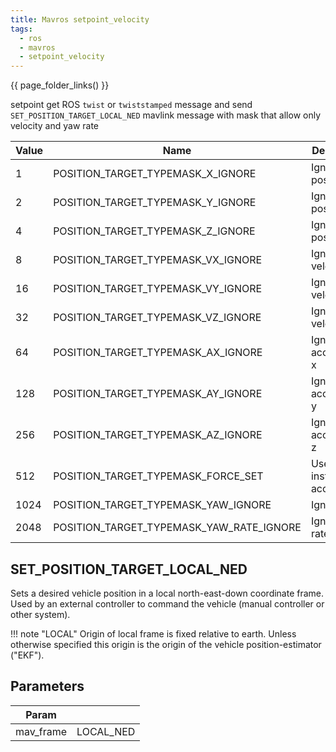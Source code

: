 ```yaml
---
title: Mavros setpoint_velocity
tags:
  - ros
  - mavros
  - setpoint_velocity
---
```


{{ page_folder_links() }}

setpoint get ROS `twist` or `twiststamped` message and send `SET_POSITION_TARGET_LOCAL_NED` mavlink message with mask that allow only velocity and yaw rate

| Value | Name                                     | Description                       | Bit | mask |
| ----- | ---------------------------------------- | --------------------------------- | --- | ------------- |
| 1     | POSITION_TARGET_TYPEMASK_X_IGNORE        | Ignore position x                 | 0   | 1             |
| 2     | POSITION_TARGET_TYPEMASK_Y_IGNORE        | Ignore position y                 | 1   | 1             |
| 4     | POSITION_TARGET_TYPEMASK_Z_IGNORE        | Ignore position z                 | 2   | 1             |
| 8     | POSITION_TARGET_TYPEMASK_VX_IGNORE       | Ignore velocity x                 | 3   |               |
| 16    | POSITION_TARGET_TYPEMASK_VY_IGNORE       | Ignore velocity y                 | 4   |               |
| 32    | POSITION_TARGET_TYPEMASK_VZ_IGNORE       | Ignore velocity z                 | 5   |               |
| 64    | POSITION_TARGET_TYPEMASK_AX_IGNORE       | Ignore acceleration x             | 6   | 1             |
| 128   | POSITION_TARGET_TYPEMASK_AY_IGNORE       | Ignore acceleration y             | 7   | 1             |
| 256   | POSITION_TARGET_TYPEMASK_AZ_IGNORE       | Ignore acceleration z             | 8   | 1             |
| 512   | POSITION_TARGET_TYPEMASK_FORCE_SET       | Use force instead of acceleration | 9   |               |
| 1024  | POSITION_TARGET_TYPEMASK_YAW_IGNORE      | Ignore yaw                        | 10  | 1             |
| 2048  | POSITION_TARGET_TYPEMASK_YAW_RATE_IGNORE | Ignore yaw rate                   | 11  |               |


## SET_POSITION_TARGET_LOCAL_NED
Sets a desired vehicle position in a local north-east-down coordinate frame. Used by an external controller to command the vehicle (manual controller or other system).


!!! note "LOCAL"
    Origin of local frame is fixed relative to earth. Unless otherwise specified this origin is the origin of the vehicle position-estimator ("EKF").
     

## Parameters

| Param  |   |
|---|---|
| mav_frame  | LOCAL_NED  |
